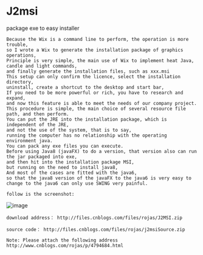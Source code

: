 # J2msi
package exe to easy installer

    Because the Wix is a command line to perform, the operation is more trouble, 
    so I wrote a Wix to generate the installation package of graphics operations,
    Principle is very simple, the main use of Wix to implement heat Java, candle and light commands, 
    and finally generate the installation files, such as xxx.msi
    This setup can only confirm the licence, select the installation directory,
    uninstall, create a shortcut to the desktop and start bar,
    If you need to be more powerful or rich, you have to research and expand, 
    and now this feature is able to meet the needs of our company project.
    This procedure is simple, the main choice of several resource file path, and then perform.
    You can put the JRE into the installation package, which is independent of the JRE,
    and not the use of the system, that is to say, 
    running the computer has no relationship with the operating environment java.
    You can pack any exe files you can execute.
    Before using Java8 (javaFX) to do a version, that version also can run the jar packaged into exe, 
    and then hit into the installation package MSI,
    but running on the need to install java8,
    And most of the cases are fitted with the java6, 
    so that the java8 version of the javaFX to the java6 is very easy to change to the java6 can only use SWING very painful.

    follow is the screenshot:
    
![image](http://images2015.cnblogs.com/blog/578685/201509/578685-20150909144008872-2125283594.jpg)  
    
    download address： http://files.cnblogs.com/files/rojas/J2MSI.zip

    source code： http://files.cnblogs.com/files/rojas/j2msiSource.zip

    Note: Please attach the following address  http://www.cnblogs.com/rojas/p/4794684.html

